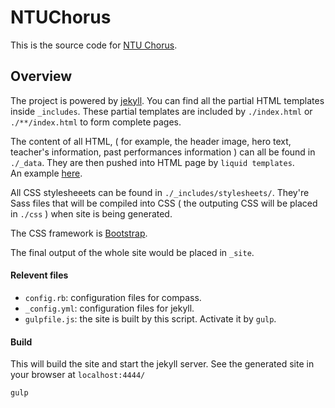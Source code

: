 # NTUChorus

This is the source code for [NTU Chorus](ntuchorus.github.io).

## Overview

The project is powered by [jekyll](jekyllrb.com).  You can find all the partial HTML templates inside `_includes`.
These partial templates are included by `./index.html` or `./**/index.html` to form complete pages.

The content of all HTML, ( for example, the header image, hero text, 
teacher's information, past performances information
) can all be found in `./_data`.  They are then pushed into HTML page by `liquid templates`.  
An example [here](https://github.com/yunchih/ntuchorus/blob/master/_includes/team.html#L13).

All CSS stylesheeets can be found in `./_includes/stylesheets/`.  They're Sass files that will be compiled into CSS 
( the outputing CSS will be placed in `./css` )
when site is being generated.

The CSS framework is [Bootstrap](http://getbootstrap.com).


The final output of the whole site would be placed in `_site`.

#### Relevent files

- `config.rb`: configuration files for compass.
- `_config.yml`: configuration files for jekyll.
- `gulpfile.js`: the site is built by this script.  Activate it by `gulp`.


#### Build

This will build the site and start the jekyll server.
See the generated site in your browser at `localhost:4444/`
```
gulp
```

